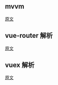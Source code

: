 ## mvvm
[原文](./mvvm/mvvm.md)

## vue-router 解析
[原文](./vue-router解析/vue-router解析.md)

## vuex 解析
[原文](./vuex解析/vuex.md)